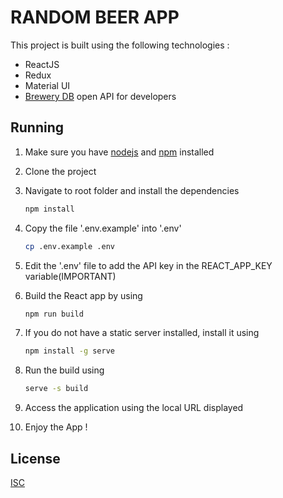 # RANDOM BEER APP

This project is built using the following technologies :

- ReactJS
- Redux
- Material UI
- [Brewery DB](https://www.brewerydb.com/developers) open API for developers

## Running

1. Make sure you have [nodejs](https://nodejs.org//) and [npm](https://www.npmjs.com/) installed
2. Clone the project
3. Navigate to root folder and install the dependencies
   ```bash
   npm install
   ```
4. Copy the file '.env.example' into '.env'
   ```bash
   cp .env.example .env
   ```
5. Edit the '.env' file to add the API key in the REACT_APP_KEY variable(IMPORTANT)

6. Build the React app by using

   ```bash
   npm run build
   ```

7. If you do not have a static server installed, install it using

   ```bash
   npm install -g serve
   ```

8. Run the build using
   ```bash
   serve -s build
   ```
9. Access the application using the local URL displayed

10. Enjoy the App !

## License

[ISC](https://choosealicense.com/licenses/isc/)
